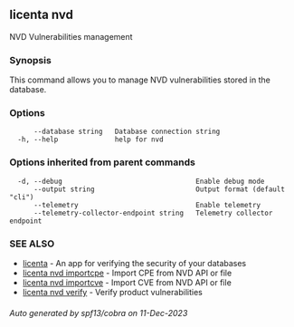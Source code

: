 ## licenta nvd

NVD Vulnerabilities management

### Synopsis

This command allows you to manage NVD vulnerabilities stored in the database.

### Options

```
      --database string   Database connection string
  -h, --help              help for nvd
```

### Options inherited from parent commands

```
  -d, --debug                                 Enable debug mode
      --output string                         Output format (default "cli")
      --telemetry                             Enable telemetry
      --telemetry-collector-endpoint string   Telemetry collector endpoint
```

### SEE ALSO

* [licenta](licenta.md)	 - An app for verifying the security of your databases
* [licenta nvd importcpe](licenta_nvd_importcpe.md)	 - Import CPE from NVD API or file
* [licenta nvd importcve](licenta_nvd_importcve.md)	 - Import CVE from NVD API or file
* [licenta nvd verify](licenta_nvd_verify.md)	 - Verify product vulnerabilities

###### Auto generated by spf13/cobra on 11-Dec-2023

